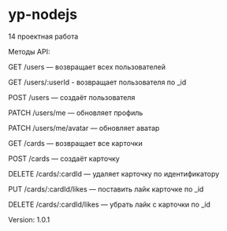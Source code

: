 # yp-nodejs
14 проектная работа

Методы API:

GET /users — возвращает всех пользователей

GET /users/:userId - возвращает пользователя по _id

POST /users — создаёт пользователя

PATCH /users/me — обновляет профиль

PATCH /users/me/avatar — обновляет аватар


GET /cards — возвращает все карточки

POST /cards — создаёт карточку

DELETE /cards/:cardId — удаляет карточку по идентификатору

PUT /cards/:cardId/likes — поставить лайк карточке по _id

DELETE /cards/:cardId/likes — убрать лайк с карточки по _id


Version: 1.0.1

